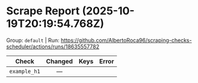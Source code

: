 # Scrape Report (2025-10-19T20:19:54.768Z)

Group: `default`  |  Run: https://github.com/AlbertoRoca96/scraping-checks-scheduler/actions/runs/18635557782

| Check | Changed | Keys | Error |
|---|:---:|:--|:--|
| `example_h1` | — |  |  |
